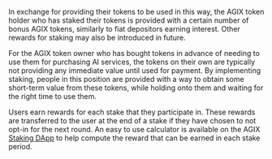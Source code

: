 In exchange for providing their tokens to be used in this way, the AGIX token holder who has staked their tokens is provided with a certain number of bonus AGIX tokens, similarly to fiat depositors earning interest. Other rewards for staking may also be introduced in future.

For the AGIX token owner who has bought tokens in advance of needing to use them for purchasing AI services, the tokens on their own are typically not providing any immediate value until used for payment. By implementing staking, people in this position are provided with a way to obtain some short-term value from these tokens, while holding onto them and waiting for the right time to use them.

Users earn rewards for each stake that they participate in. These rewards are transferred to the user at the end of a stake if they have chosen to not opt-in for the next round. An easy to use calculator is available on the AGIX <a href="https://staking.singularitynet.io" target="_blank">Staking DApp</a> to help compute the reward that can be earned in each stake period.
